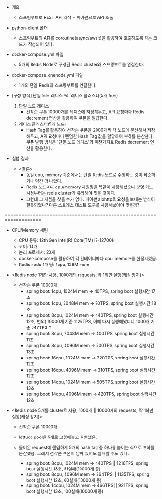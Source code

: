 
- 개요
    - 스프링부트로 REST API 제작 + 파이썬으로 API 호출

- python-client 폴더
    - 스프링부트의 API를 coroutine(async/await)을 활용하여 호출하도록 하는 코드가 작성되어 있다.

- docker-compose.yml 파일
    - 5개의 Redis Node로 구성된 Redis cluster와 스프링부트를 연결한다.
- docker-compose_onenode.yml 파일
    - 1개의 단일 Redis와 스프링부트를 연결한다.


- [구성 방식] 단일 노드 레디스 vs. 레디스 클러스터(5개 노드)
    1. 단일 노드 레디스
        - 선착순 쿠폰 10000개를 레디스에 저장해두고, API 요청마다 Redis decrement 연산을 활용하여 쿠폰을 발급한다.
    2. 레디스 클러스터(5개 노드)
        - Hash Tag를 활용하여 선착순 쿠폰을 2000개씩 각 노드에 분산해서 저장해두고, API 요청마다 랜덤한 Hash Tag 값을 할당하여 부하를 분산한다. 쿠폰 발행 방식은 '단일 노드 레디스'와 마찬가지로 Redis decrement 연산을 활용한다.


- 실험 결과
    - <결론>
        - 동일 cpu, memory 기준에서는 단일 Redis 노드로 수행하는 것이 비슷하거나 약간 더 나았다.
        - Redis 노드마다 cpu/memory 자원량을 똑같이 세팅해놨으니 분명 어느 시점부터는 redis cluster가 유리해야 맞을 것이다.
        - 그런데 그 지점을 찾을 수가 없다. 파이썬 aiohttp로 요청을 보내는 방식이 잘못되었나? 다른 스트레스 테스트 도구를 사용해보아야 맞을까?

===================================================================
- CPU/Memory 세팅
    - CPU 종류: 12th Gen Intel(R) Core(TM) i7-12700H
    - 코어: 14개
    - 논리 프로세서: 20개
    - docker-compose를 활용하여 각 컨테이너마다 cpu, memory를 한정시켰음.
    - Redis node 1개 당: 1cpu, 128M mem

- <Redis node 1개만 사용, 1000개의 requests, 딱 1회만 실행(캐싱 방지)>
    - 선착순 쿠폰 10000개
        - spring boot: 1cpu, 1024M mem -> 40TPS, spring boot 실행시간 17초
        - spring boot: 1cpu, 2048M mem -> 70TPS, spring boot 실행시간 18초
        - spring boot: 8cpu, 1024M mem -> 440TPS, spring boot 실행시간 12초, 번외) 10000개 기준 1126TPS, 아예 다시 실행해봤더니 1000개 기준 547TPS..?
        - spring boot: 8cpu, 2048M mem -> 400TPS, spring boot 실행시간 11초
        - spring boot: 8cpu, 4096M mem -> 500TPS, spring boot 실행시간 13초
        - spring boot: 16cpu, 1024M mem -> 220TPS, spring boot 실행시간 12초
        - spring boot: 16cpu, 4096M mem -> 310TPS, spring boot 실행시간 12초
        - spring boot: 14cpu, 1024M mem -> 505TPS, spring boot 실행시간 13초
        - spring boot: 14cpu, 4096M mem -> 420TPS, spring boot 실행시간 12초


- <Redis node 5개를 cluster로 사용, 1000개 || 10000개의 requests, 딱 1회만 실행(캐싱 방지)>
    - 선착순 쿠폰 10000개
    - lettuce pool을 5개로 고정해놓고 실험했음.
    - 들어온 request에 랜덤하게 5개의 hash tag 중 하나를 붙이는 식으로 부하를 분산했음. 그래서 선착순 쿠폰이 남아 있어도 실패할 수도 있다.

        - spring boot: 8cpu, 1024M mem -> 440TPS || 1216TPS, spring boot 실행시간 13초, 51실패(10000개 중)
        - spring boot: 8cpu, 4096M mem -> 364TPS || 1135TPS, spring boot 실행시간 12초, 60실패(10000개 중)
        - spring boot: 14cpu, 1024M mem -> 466TPS || 921TPS, spring boot 실행시간 13초, 100실패(10000개 중)
